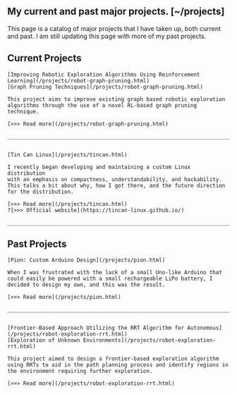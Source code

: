 My current and past major projects.                                 [~/projects]
--------------------------------------------------------------------------------

This page is a catalog of major projects that I have taken up, both current and
past. I am still updating this page with more of my past projects.


Current Projects
--------------------------------------------------------------------------------


    [Improving Robotic Exploration Algorithms Using Reinforcement Learning](/projects/robot-graph-pruning.html)
    [Graph Pruning Techniques](/projects/robot-graph-pruning.html)

    This project aims to improve existing graph based robotic exploration
    algorithms through the use of a novel RL-based graph pruning technique.

    [>>> Read more](/projects/robot-graph-pruning.html)

    ________________________________________________________________________


    [Tin Can Linux](/projects/tincan.html)

    I recently began developing and maintaining a custom Linux distribution
    with an emphasis on compactness, understandability, and hackability.
    This talks a bit about why, how I got there, and the future direction
    for the distribution.

    [>>> Read more](/projects/tincan.html)
    ?[>>> Official website](https://tincan-linux.github.io/)

    ________________________________________________________________________



Past Projects
--------------------------------------------------------------------------------


    [Pion: Custom Arduino Design](/projects/pion.html)

    When I was frustrated with the lack of a small Uno-like Arduino that
    could easily be powered with a small rechargeable LiPo battery, I
    decided to design my own, and this was the result.

    [>>> Read more](/projects/pion.html)

    ________________________________________________________________________


    [Frontier-Based Approach Utilizing the RRT Algorithm for Autonomous](/projects/robot-exploration-rrt.html)
    [Exploration of Unknown Environments](/projects/robot-exploration-rrt.html)

    This project aimed to design a frontier-based exploration algorithm
    using RRTs to aid in the path planning process and identify regions in
    the environment requiring further exploration.

    [>>> Read more](/projects/robot-exploration-rrt.html)

